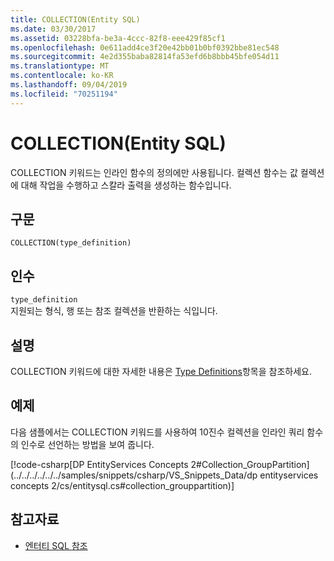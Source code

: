 ```yaml
---
title: COLLECTION(Entity SQL)
ms.date: 03/30/2017
ms.assetid: 03228bfa-be3a-4ccc-82f8-eee429f85cf1
ms.openlocfilehash: 0e611add4ce3f20e42bb01b0bf0392bbe81ec548
ms.sourcegitcommit: 4e2d355baba82814fa53efd6b8bbb45bfe054d11
ms.translationtype: MT
ms.contentlocale: ko-KR
ms.lasthandoff: 09/04/2019
ms.locfileid: "70251194"
---
```

# <a name="collection-entity-sql"></a>COLLECTION(Entity SQL)
COLLECTION 키워드는 인라인 함수의 정의에만 사용됩니다. 컬렉션 함수는 값 컬렉션에 대해 작업을 수행하고 스칼라 출력을 생성하는 함수입니다.  
  
## <a name="syntax"></a>구문  
  
```  
COLLECTION(type_definition)   
```  
  
## <a name="arguments"></a>인수  
 `type_definition`  
 지원되는 형식, 행 또는 참조 컬렉션을 반환하는 식입니다.  
  
## <a name="remarks"></a>설명  
 COLLECTION 키워드에 대한 자세한 내용은 [Type Definitions](type-definitions-entity-sql.md)항목을 참조하세요.  
  
## <a name="example"></a>예제  
 다음 샘플에서는 COLLECTION 키워드를 사용하여 10진수 컬렉션을 인라인 쿼리 함수의 인수로 선언하는 방법을 보여 줍니다.  
  
 [!code-csharp[DP EntityServices Concepts 2#Collection_GroupPartition](../../../../../../samples/snippets/csharp/VS_Snippets_Data/dp entityservices concepts 2/cs/entitysql.cs#collection_grouppartition)]  
  
## <a name="see-also"></a>참고자료

- [엔터티 SQL 참조](entity-sql-reference.md)
